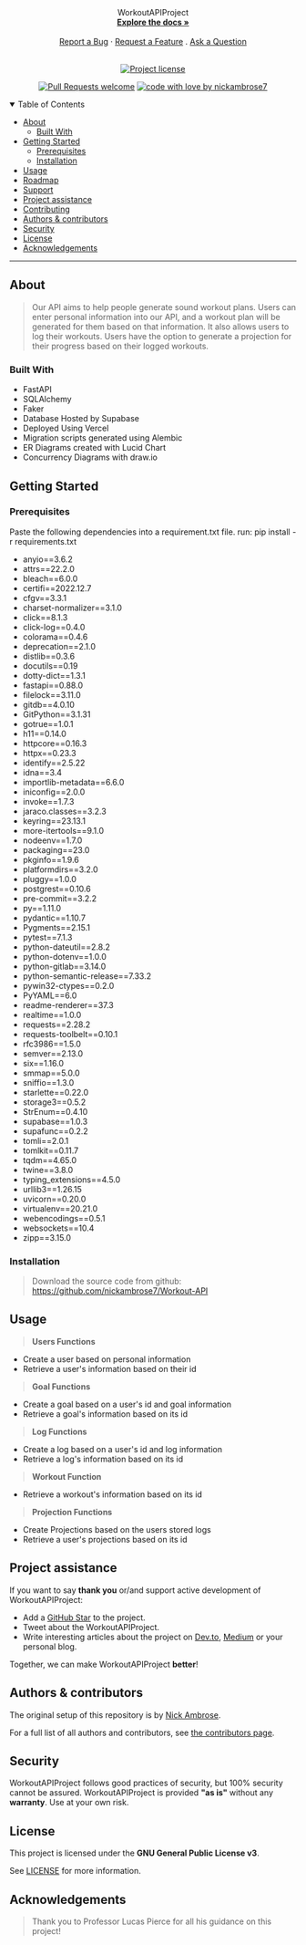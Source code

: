 
<div align="center">
  WorkoutAPIProject
  <br />
  <a href="#about"><strong>Explore the docs »</strong></a>
  <br />
  <br />
  <a href="https://github.com/nickambrose7/Workout-API/issues/new">Report a Bug</a>
  ·
  <a href="https://github.com/nickambrose7/Workout-API/issues/new">Request a Feature</a>
  .
  <a href="https://github.com/nickambrose7/Workout-API/issues/new">Ask a Question</a>
</div>

<div align="center">
<br />

[![Project license](https://img.shields.io/github/license/Jsbolaris/workoutapiproject.svg?style=flat-square)](LICENSE)

[![Pull Requests welcome](https://img.shields.io/badge/PRs-welcome-ff69b4.svg?style=flat-square)](https://github.com/Jsbolaris/workoutapiproject/issues?q=is%3Aissue+is%3Aopen+label%3A%22help+wanted%22)
[![code with love by nickambrose7](https://img.shields.io/badge/%3C%2F%3E%20with%20%E2%99%A5%20by-Jsbolaris-ff1414.svg?style=flat-square)](https://github.com/nickambrose7)

</div>

<details open="open">
<summary>Table of Contents</summary>

- [About](#about)
  - [Built With](#built-with)
- [Getting Started](#getting-started)
  - [Prerequisites](#prerequisites)
  - [Installation](#installation)
- [Usage](#usage)
- [Roadmap](#roadmap)
- [Support](#support)
- [Project assistance](#project-assistance)
- [Contributing](#contributing)
- [Authors & contributors](#authors--contributors)
- [Security](#security)
- [License](#license)
- [Acknowledgements](#acknowledgements)

</details>

---

## About

> Our API aims to help people generate sound workout plans.
> Users can enter personal information into our API, and a workout plan will be generated for them based on that information.
> It also allows users to log their workouts.
> Users have the option to generate a projection for their progress based on their logged workouts.




### Built With
- FastAPI
- SQLAlchemy
- Faker
- Database Hosted by Supabase
- Deployed Using Vercel
- Migration scripts generated using Alembic
- ER Diagrams created with Lucid Chart
- Concurrency Diagrams with draw.io


## Getting Started

### Prerequisites
Paste the following dependencies into a requirement.txt file.
run: pip install -r requirements.txt

- anyio==3.6.2
- attrs==22.2.0
- bleach==6.0.0
- certifi==2022.12.7
- cfgv==3.3.1
- charset-normalizer==3.1.0
- click==8.1.3
- click-log==0.4.0
- colorama==0.4.6
- deprecation==2.1.0
- distlib==0.3.6
- docutils==0.19
- dotty-dict==1.3.1
- fastapi==0.88.0
- filelock==3.11.0
- gitdb==4.0.10
- GitPython==3.1.31
- gotrue==1.0.1
- h11==0.14.0
- httpcore==0.16.3
- httpx==0.23.3
- identify==2.5.22
- idna==3.4
- importlib-metadata==6.6.0
- iniconfig==2.0.0
- invoke==1.7.3
- jaraco.classes==3.2.3
- keyring==23.13.1
- more-itertools==9.1.0
- nodeenv==1.7.0
- packaging==23.0
- pkginfo==1.9.6
- platformdirs==3.2.0
- pluggy==1.0.0
- postgrest==0.10.6
- pre-commit==3.2.2
- py==1.11.0
- pydantic==1.10.7
- Pygments==2.15.1
- pytest==7.1.3
- python-dateutil==2.8.2
- python-dotenv==1.0.0
- python-gitlab==3.14.0
- python-semantic-release==7.33.2
- pywin32-ctypes==0.2.0
- PyYAML==6.0
- readme-renderer==37.3
- realtime==1.0.0
- requests==2.28.2
- requests-toolbelt==0.10.1
- rfc3986==1.5.0
- semver==2.13.0
- six==1.16.0
- smmap==5.0.0
- sniffio==1.3.0
- starlette==0.22.0
- storage3==0.5.2
- StrEnum==0.4.10
- supabase==1.0.3
- supafunc==0.2.2
- tomli==2.0.1
- tomlkit==0.11.7
- tqdm==4.65.0
- twine==3.8.0
- typing_extensions==4.5.0
- urllib3==1.26.15
- uvicorn==0.20.0
- virtualenv==20.21.0
- webencodings==0.5.1
- websockets==10.4
- zipp==3.15.0


### Installation

> Download the source code from github: https://github.com/nickambrose7/Workout-API

## Usage

> **Users Functions**
- Create a user based on personal information
- Retrieve a user's information based on their id
>
> **Goal Functions**
- Create a goal based on a user's id and goal information
- Retrieve a goal's information based on its id
>
> **Log Functions**
- Create a log based on a user's id and log information
- Retrieve a log's information based on its id
>
> **Workout Function**
- Retrieve a workout's information based on its id
>
> **Projection Functions**
- Create Projections based on the users stored logs
- Retrieve a user's projections based on its id


## Project assistance

If you want to say **thank you** or/and support active development of WorkoutAPIProject:

- Add a [GitHub Star](https://github.com/nickambrose7/Workout-API) to the project.
- Tweet about the WorkoutAPIProject.
- Write interesting articles about the project on [Dev.to](https://dev.to/), [Medium](https://medium.com/) or your personal blog.

Together, we can make WorkoutAPIProject **better**!


## Authors & contributors

The original setup of this repository is by [Nick Ambrose](https://github.com/Jsbolaris).

For a full list of all authors and contributors, see [the contributors page](https://github.com/nickambrose7/Workout-API/graphs/contributors).

## Security

WorkoutAPIProject follows good practices of security, but 100% security cannot be assured.
WorkoutAPIProject is provided **"as is"** without any **warranty**. Use at your own risk.


## License

This project is licensed under the **GNU General Public License v3**.

See [LICENSE](LICENSE) for more information.

## Acknowledgements

> Thank you to Professor Lucas Pierce for all his guidance on this project!
